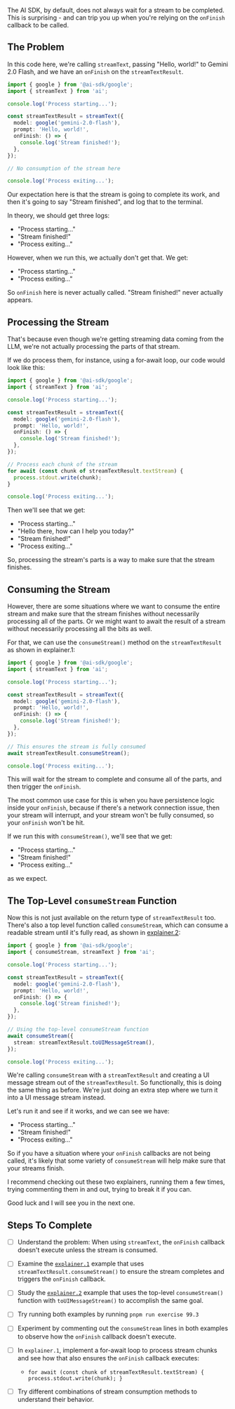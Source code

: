 The AI SDK, by default, does not always wait for a stream to be completed. This is surprising - and can trip you up when you're relying on the `onFinish` callback to be called.

## The Problem

In this code here, we're calling `streamText`, passing "Hello, world!" to Gemini 2.0 Flash, and we have an `onFinish` on the `streamTextResult`.

```ts
import { google } from '@ai-sdk/google';
import { streamText } from 'ai';

console.log('Process starting...');

const streamTextResult = streamText({
  model: google('gemini-2.0-flash'),
  prompt: 'Hello, world!',
  onFinish: () => {
    console.log('Stream finished!');
  },
});

// No consumption of the stream here

console.log('Process exiting...');
```

Our expectation here is that the stream is going to complete its work, and then it's going to say "Stream finished", and log that to the terminal.

In theory, we should get three logs:

- "Process starting..."
- "Stream finished!"
- "Process exiting..."

However, when we run this, we actually don't get that. We get:

- "Process starting..."
- "Process exiting..."

So `onFinish` here is never actually called. "Stream finished!" never actually appears.

## Processing the Stream

That's because even though we're getting streaming data coming from the LLM, we're not actually processing the parts of that stream.

If we do process them, for instance, using a for-await loop, our code would look like this:

```ts
import { google } from '@ai-sdk/google';
import { streamText } from 'ai';

console.log('Process starting...');

const streamTextResult = streamText({
  model: google('gemini-2.0-flash'),
  prompt: 'Hello, world!',
  onFinish: () => {
    console.log('Stream finished!');
  },
});

// Process each chunk of the stream
for await (const chunk of streamTextResult.textStream) {
  process.stdout.write(chunk);
}

console.log('Process exiting...');
```

Then we'll see that we get:

- "Process starting..."
- "Hello there, how can I help you today?"
- "Stream finished!"
- "Process exiting..."

So, processing the stream's parts is a way to make sure that the stream finishes.

## Consuming the Stream

However, there are some situations where we want to consume the entire stream and make sure that the stream finishes without necessarily processing all of the parts. Or we might want to await the result of a stream without necessarily processing all the bits as well.

For that, we can use the `consumeStream()` method on the `streamTextResult` as shown in explainer.1:

```ts
import { google } from '@ai-sdk/google';
import { streamText } from 'ai';

console.log('Process starting...');

const streamTextResult = streamText({
  model: google('gemini-2.0-flash'),
  prompt: 'Hello, world!',
  onFinish: () => {
    console.log('Stream finished!');
  },
});

// This ensures the stream is fully consumed
await streamTextResult.consumeStream();

console.log('Process exiting...');
```

This will wait for the stream to complete and consume all of the parts, and then trigger the `onFinish`.

The most common use case for this is when you have persistence logic inside your `onFinish`, because if there's a network connection issue, then your stream will interrupt, and your stream won't be fully consumed, so your `onFinish` won't be hit.

If we run this with `consumeStream()`, we'll see that we get:

- "Process starting..."
- "Stream finished!"
- "Process exiting..."

as we expect.

## The Top-Level `consumeStream` Function

Now this is not just available on the return type of `streamTextResult` too. There's also a top level function called `consumeStream`, which can consume a readable stream until it's fully read, as shown in [explainer.2](../explainer.2/main.ts):

```ts
import { google } from '@ai-sdk/google';
import { consumeStream, streamText } from 'ai';

console.log('Process starting...');

const streamTextResult = streamText({
  model: google('gemini-2.0-flash'),
  prompt: 'Hello, world!',
  onFinish: () => {
    console.log('Stream finished!');
  },
});

// Using the top-level consumeStream function
await consumeStream({
  stream: streamTextResult.toUIMessageStream(),
});

console.log('Process exiting...');
```

We're calling `consumeStream` with a `streamTextResult` and creating a UI message stream out of the `streamTextResult`. So functionally, this is doing the same thing as before. We're just doing an extra step where we turn it into a UI message stream instead.

Let's run it and see if it works, and we can see we have:

- "Process starting..."
- "Stream finished!"
- "Process exiting..."

So if you have a situation where your `onFinish` callbacks are not being called, it's likely that some variety of `consumeStream` will help make sure that your streams finish.

I recommend checking out these two explainers, running them a few times, trying commenting them in and out, trying to break it if you can.

Good luck and I will see you in the next one.

## Steps To Complete

- [ ] Understand the problem: When using `streamText`, the `onFinish` callback doesn't execute unless the stream is consumed.

- [ ] Examine the [`explainer.1`](./main.ts) example that uses `streamTextResult.consumeStream()` to ensure the stream completes and triggers the `onFinish` callback.

- [ ] Study the [`explainer.2`](../explainer.2/main.ts) example that uses the top-level `consumeStream()` function with `toUIMessageStream()` to accomplish the same goal.

- [ ] Try running both examples by running `pnpm run exercise 99.3`

- [ ] Experiment by commenting out the `consumeStream` lines in both examples to observe how the `onFinish` callback doesn't execute.

- [ ] In `explainer.1`, implement a for-await loop to process stream chunks and see how that also ensures the `onFinish` callback executes:
  - `for await (const chunk of streamTextResult.textStream) { process.stdout.write(chunk); }`

- [ ] Try different combinations of stream consumption methods to understand their behavior.
